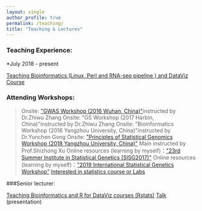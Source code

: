 ```yaml
---
layout: single
author_profile: true
permalink: /teaching/
title: "Teaching & Lectures"
---
```

###  Teaching Experience: 
*July 2018 - present

[Teaching Bioinformatics (Linux, Perl and RNA-seq pipeline ) and DataViz Course](https://czheluo.github.io/Teach-Bioinformatics-R-dataviz/)

### Attending Workshops:

>Onsite: ["GWAS Workshop (2016 Wuhan, China)"](http://zzlab.net/GWAS2016WUHAN/)instructed by Dr.Zhiwu Zhang
>Onsite: "GS Workshop (2017 Harbin, China)"instructed by Dr.Zhiwu Zhang
>Onsite: "Bioinformatics Workshop (2016 Yangzhou University, China)"instructed by Dr.Yunchen Gong
>Onsite: ["Principles of Statistical Genomics Workshop (2018 Yangzhou University, China)"](https://mp.weixin.qq.com/s?__biz=MzUyNzc2MzY5Mw==&mid=2247483663&idx=1&sn=690c9fc4247832f2a7d81a371b6645b0&chksm=fa7bd08dcd0c599b2b0c9c1fef81c347be5207656c2d6329a5a868b5a826ede9a282eda470db&mpshare=1&scene=23&srcid=0409WTKdLix6resSnoctRm1X#rd) Main instructed by Prof.Shizhong Xu
>Online resources (learning by myself)：["23rd Summer Institute in Statistical Genetics (SISG2017)"](http://cnsgenomics.com/sisg/modules.html)
>Online resources (learning by myself)：["2019 International Statistical Genetics Workshop"](https://www.colorado.edu/ibg/international-workshop/2019-international-statistical-genetics-workshop/2019-workshop-file)
>[Interested in statistics course or Labs](http://mengluonet.com/blog/2018/04/06/interested-in-statistics-course-or-Lab)

###Senior lecturer: 

[Teaching Bioinformatics and R for DataViz courses (Rstats)](https://czheluo.github.io/Teach-Bioinformatics-R-dataviz/)
[Talk](https://speakerdeck.com/loyzhe) (presentation)




















